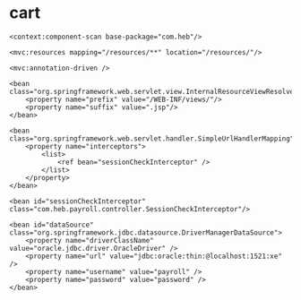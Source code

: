 # cart
<beans xmlns="http://www.springframework.org/schema/beans"
	xmlns:context="http://www.springframework.org/schema/context"
	xmlns:xsi="http://www.w3.org/2001/XMLSchema-instance" 
	xmlns:mvc="http://www.springframework.org/schema/mvc"
	xmlns:tx="http://www.springframework.org/schema/tx"
	xsi:schemaLocation="
        http://www.springframework.org/schema/beans
        http://www.springframework.org/schema/beans/spring-beans.xsd
        http://www.springframework.org/schema/mvc 
        http://www.springframework.org/schema/mvc/spring-mvc.xsd
        http://www.springframework.org/schema/tx
        http://www.springframework.org/schema/tx/spring-tx.xsd
        http://www.springframework.org/schema/context 
        http://www.springframework.org/schema/context/spring-context.xsd">

	<context:component-scan base-package="com.heb"/>

	<mvc:resources mapping="/resources/**" location="/resources/"/>
	
	<mvc:annotation-driven />
	
    <bean class="org.springframework.web.servlet.view.InternalResourceViewResolver">
        <property name="prefix" value="/WEB-INF/views/"/>
        <property name="suffix" value=".jsp"/>
    </bean>
    
    <bean class="org.springframework.web.servlet.handler.SimpleUrlHandlerMapping">
		<property name="interceptors">
			<list>
				<ref bean="sessionCheckInterceptor" />
			</list>
		</property>
	</bean>
	
	<bean id="sessionCheckInterceptor" class="com.heb.payroll.controller.SessionCheckInterceptor"/>
    
	<bean id="dataSource" class="org.springframework.jdbc.datasource.DriverManagerDataSource">
		<property name="driverClassName" value="oracle.jdbc.driver.OracleDriver" />
		<property name="url" value="jdbc:oracle:thin:@localhost:1521:xe" />
		<property name="username" value="payroll" />
		<property name="password" value="password" />
	</bean>
</beans>

